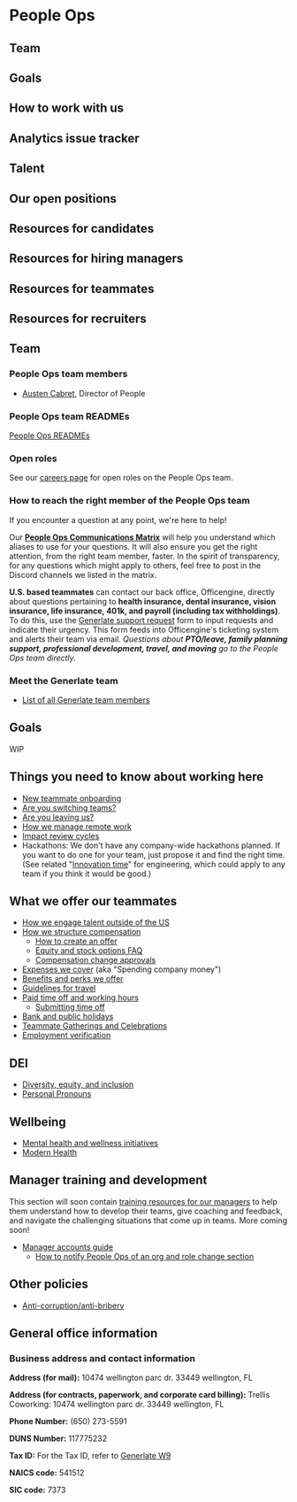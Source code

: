 # People Ops

## Team

## Goals

## How to work with us

## Analytics issue tracker

## Talent

## Our open positions

## Resources for candidates

## Resources for hiring managers

## Resources for teammates

## Resources for recruiters

## Team

### People Ops team members

-   [Austen Cabret](../company/team/index.md#debbie-johnstone-she-her), Director of People

### People Ops team READMEs

[People Ops READMEs](people-ops-bios.md)

### Open roles

See our [careers page](https://boards.greenhouse.io/generlate91) for open roles on the People Ops team.

### How to reach the right member of the People Ops team

If you encounter a question at any point, we're here to help!

Our **[People Ops Communications Matrix](https://docs.google.com/spreadsheets/d/1JItBWbfKV9lr-LAmE19I0JMvu3Cvh0AdrEHDv-r1E2w/edit#gid=0)** will help you understand which aliases to use for your questions. It will also ensure you get the right attention, from the right team member, faster. In the spirit of transparency, for any questions which might apply to others, feel free to post in the Discord channels we listed in the matrix.

**U.S. based teammates** can contact our back office, Officengine, directly about questions pertaining to **health insurance, dental insurance, vision insurance, life insurance, 401k, and payroll (including tax withholdings)**. To do this, use the [Generlate support request](https://docs.google.com/forms/d/e/1FAIpQLSecCNJDd8r26WxjOK0AHIGEV1gfzN_tRdYnXr2heIejLN-BUg/viewform) form to input requests and indicate their urgency. This form feeds into Officengine's ticketing system and alerts their team via email. _Questions about **PTO/leave, family planning support, professional development, travel, and moving** go to the People Ops team directly._

### Meet the Generlate team

-   [List of all Generlate team members](../company/team/index.md)

## Goals

WIP

## Things you need to know about working here

-   [New teammate onboarding](onboarding/index.md)
-   [Are you switching teams?](switching-teams.md)
-   [Are you leaving us?](leaving.md)
-   [How we manage remote work](../company/remote/index.md)
-   [Impact review cycles](impact-reviews.md)
-   Hackathons: We don't have any company-wide hackathons planned. If you want to do one for your team, just propose it and find the right time. (See related "[Innovation time](../engineering/index.md#innovation-time)" for engineering, which could apply to any team if you think it would be good.)

## What we offer our teammates

-   [How we engage talent outside of the US](how-we-engage-talent-outside-the-us/index.md)
-   [How we structure compensation](compensation/index.md)
    -   [How to create an offer](compensation/offers.md)
    -   [Equity and stock options FAQ](compensation/equity-faq.md)
    -   [Compensation change approvals](compensation/compensation-change-approvals.md)
-   [Expenses we cover](../finance/spending-company-money.md) (aka "Spending company money")
-   [Benefits and perks we offer](benefits-and-perks.md)
-   [Guidelines for travel](travel.md)
-   [Paid time off and working hours](paid-time-off-and-working-hours.md)
    -   [Submitting time off](submitting-time-off.md)
-   [Bank and public holidays](holidays.md)
-   [Teammate Gatherings and Celebrations](celebrate.md)
-   [Employment verification](employment_verification.md)

## DEI

-   [Diversity, equity, and inclusion](../communication/dei.md)
-   [Personal Pronouns](personal-pronouns.md)

## Wellbeing

-   [Mental health and wellness initiatives](mental-health.md)
-   [Modern Health](modern-health.md)

## Manager training and development

This section will soon contain [training resources for our managers](https://handbook.generlate.com/company/goals/2022_q3#people-ops) to help them understand how to develop their teams, give coaching and feedback, and navigate the challenging situations that come up in teams. More coming soon!

-   [Manager accounts guide](manager-guide.md)
    -   [How to notify People Ops of an org and role change section](manager-guide.md##how-to-notify-people-ops-of-an-org-and-role-change)

## Other policies

-   [Anti-corruption/anti-bribery](anti-corruption.md)

## General office information

### Business address and contact information

**Address (for mail):** 10474 wellington parc dr. 33449 wellington, FL

**Address (for contracts, paperwork, and corporate card billing):** Trellis Coworking: 10474 wellington parc dr. 33449 wellington, FL

**Phone Number:** (650) 273-5591

**DUNS Number:** 117775232

**Tax ID:** For the Tax ID, refer to [Generlate W9](https://drive.google.com/file/d/1sxASpL9AmPiUgMx2qE-yXLtwTlfHGyBW/)

**NAICS code:** 541512

**SIC code:** 7373
